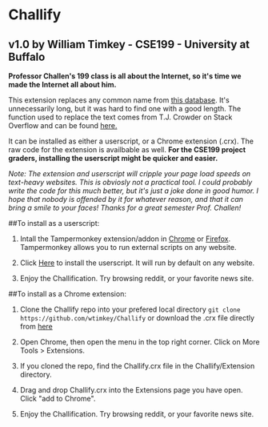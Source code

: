 # Challify
## v1.0 by William Timkey - CSE199 - University at Buffalo

**Professor Challen's 199 class is all about the Internet, so it's time we made the Internet all about him.**

This extension replaces any common name from [this database](https://github.com/enorvelle/NameDatabases/blob/master/NamesDatabases/first%20names/us.txt). It's unnecessarily long, but it was hard to find one with a good length. The function used to replace the text comes from T.J. Crowder on Stack Overflow and can be found [here.](http://stackoverflow.com/questions/5904914/javascript-regex-to-replace-text-not-in-html-attributes/5904945)

It can be installed as either a userscript, or a Chrome extension (.crx). The raw code for the extension is availbable as well. **For the CSE199 project graders, installing the userscript might be quicker and easier.**

*Note: The extension and userscript will cripple your page load speeds on text-heavy websites. This is obviosly not a practical tool. I could probably write the code for this much better, but it's just a joke done in good humor. I hope that nobody is offended by it for whatever reason, and that it can bring a smile to your faces! Thanks for a great semester Prof. Challen!*

##To install as a userscript:

1. Intall the Tampermonkey extension/addon in [Chrome](https://chrome.google.com/webstore/detail/tampermonkey/dhdgffkkebhmkfjojejmpbldmpobfkfo) or [Firefox](https://addons.mozilla.org/en-US/firefox/addon/tampermonkey/). Tampermonkey allows you to run external scripts on any website.

2. Click [Here](https://github.com/wtimkey/Challify/raw/master/Userscript/Challify.user.js) to install the userscript. It will run by default on any website.

3. Enjoy the Challification. Try browsing reddit, or your favorite news site.

##To install as a Chrome extension:

1. Clone the Challify repo into your prefered local directory `git clone https://github.com/wtimkey/Challify` or download the .crx file directly from [here](https://github.com/wtimkey/Challify/raw/master/Extension/Challify.crx)

2. Open Chrome, then open the menu in the top right corner. Click on More Tools > Extensions.

3. If you cloned the repo, find the Challify.crx file in the Challify/Extension directory.

4. Drag and drop Challify.crx into the Extensions page you have open. Click "add to Chrome".

5. Enjoy the Challification. Try browsing reddit, or your favorite news site.


